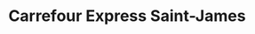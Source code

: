 ---
title: "Carrefour Express Saint-James"
url: /saint-james/carrefour-express-saint-james/
shop: supermarché
---